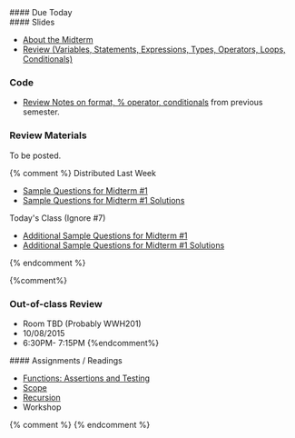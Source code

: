 <article class="due" markdown="block">
####  Due Today

<!--
* Homework
-->

</article>

<article class="slides" markdown="block">
####  Slides

* [About the Midterm](classes/10/exam.html)
* [Review (Variables, Statements, Expressions, Types, Operators, Loops, Conditionals)](classes/10/review.html)

###  Code

* [Review Notes on format, % operator, conditionals](code/0002-midterm-1-notes.py) from previous semester.

###  Review Materials

To be posted.

{% comment %}
Distributed Last Week

* [Sample Questions for Midterm #1](resources/handouts/midterm_1/midterm_1_practice.pdf)
* [Sample Questions for Midterm #1 Solutions](resources/handouts/midterm_1/midterm_1_practice_solutions.pdf)

Today's Class (Ignore #7)

* [Additional Sample Questions for Midterm #1](resources/handouts/midterm_1/midterm_1_additional_practice.pdf)
* [Additional Sample Questions for Midterm #1 Solutions](resources/handouts/midterm_1/midterm_1_additional_practice_solutions.pdf)

{% endcomment %}

{%comment%}
###  Out-of-class Review

* Room TBD (Probably WWH201)
* 10/08/2015
* 6:30PM- 7:15PM
{%endcomment%}

<!--
* [Slides](classes/01/intro.html)
-->

</article>

<article class="assignments" markdown="block">
####  Assignments / Readings		

* [Functions: Assertions and Testing](classes/13/functions_assertions_testing.html)
* [Scope](classes/13/scope.html)
* [Recursion](classes/13/recursion.html)
* Workshop

{% comment %}
{% endcomment %}


</article>
<!--
<a name="class10"></a>

### Slides
* [About Class #10](classes/10/meta.html)
* [About Midterm #1](classes/10/exam.html)
* [Material from Homework, Selected Homework Solutions](classes/10/built_in_functions_homework.html)
* [Review (Variables, Statements, Expressions, Types, Operators, Loops, Conditionals)](classes/10/review.html)

###  Handouts
* [Sample Questions for Midterm #1](resources/handouts/midterm_1/midterm_1_practice.pdf)
* [Sample Questions for Midterm #1 Solutions](resources/handouts/midterm_1/midterm_1_practice_solutions.pdf)

###  Out-of-class Review

* WWH 505
* 02/27/2015
* 6:30PM- 7:30PM

###  Homework Solutions

* [Selected Homework Solutions](classes/10/built_in_functions_homework.html#7.0)
* Homework #4 posted after after Friday's (2/27) review

-->
